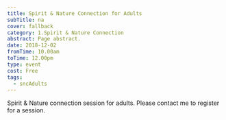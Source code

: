 ```yaml
---
title: Spirit & Nature Connection for Adults
subTitle: na
cover: fallback
category: 1.Spirit & Nature Connection
abstract: Page abstract.
date: 2018-12-02
fromTime: 10.00am
toTime: 12.00pm
type: event
cost: Free
tags:
  - sncAdults
---
```


Spirit & Nature connection session for adults. Please contact me to register for a session.

